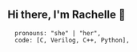 ## Hi there, I'm Rachelle :shell:

```
  pronouns: "she" | "her",
  code: [C, Verilog, C++, Python],
```
